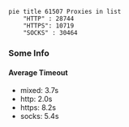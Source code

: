 
```mermaid
pie title 61507 Proxies in list
    "HTTP" : 28744
    "HTTPS": 10719
    "SOCKS" : 30464
```

### Some Info
#### Average Timeout

- mixed: 3.7s
- http: 2.0s
- https: 8.2s
- socks: 5.4s